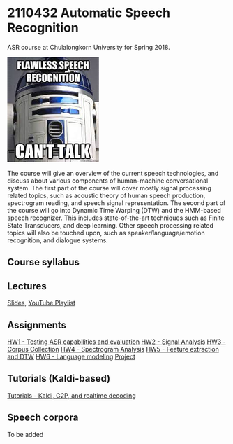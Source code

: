 # 2110432 Automatic Speech Recognition
ASR course at Chulalongkorn University for Spring 2018.

![alt text](slides/r2d2.jpg "join asr")

The course will give an overview of the current speech technologies, and discuss about various components of human-machine conversational system. The first part of the course will cover mostly signal processing related topics, such as acoustic theory of human speech production, spectrogram reading, and speech signal representation. The second part of the course will go into Dynamic Time Warping (DTW) and the HMM-based speech recognizer. This includes state-of-the-art techniques such as Finite State Transducers, and deep learning. Other speech processing related topics will also be touched upon, such as speaker/language/emotion recognition, and dialogue systems.

## Course syllabus



## Lectures

[Slides](slides), [YouTube Playlist](https://www.youtube.com/playlist?list=PLcBOyD1N1T-NHospFLG9vGrlz2TXjlRCO)

## Assignments

[HW1 - Testing ASR capabilities and evaluation](HW1)
[HW2 - Signal Analysis](HW2)
[HW3 - Corpus Collection](HW3)
[HW4 - Spectrogram Analysis](HW4)
[HW5 - Feature extraction and DTW](HW5)
[HW6 - Language modeling](HW6)
[Project](project)

## Tutorials (Kaldi-based)

[Tutorials - Kaldi, G2P, and realtime decoding](https://github.com/ekapolc/ASR_classproject)

## Speech corpora
To be added
